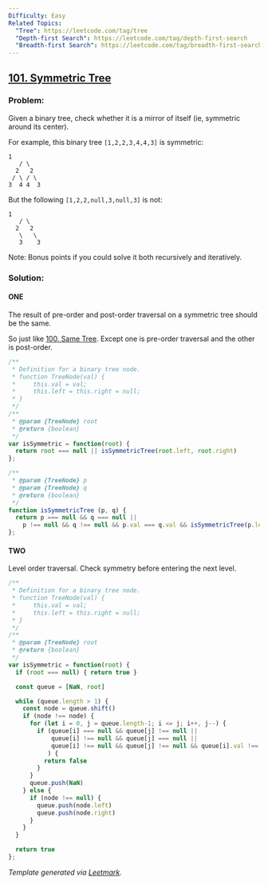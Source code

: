 ```yaml
---
Difficulty: Easy
Related Topics:
  "Tree": https://leetcode.com/tag/tree
  "Depth-first Search": https://leetcode.com/tag/depth-first-search
  "Breadth-first Search": https://leetcode.com/tag/breadth-first-search
---
```


## [101. Symmetric Tree](https://leetcode.com/problems/symmetric-tree/description/)

### Problem:

Given a binary tree, check whether it is a mirror of itself (ie, symmetric around its center).

For example, this binary tree `[1,2,2,3,4,4,3]` is symmetric:

```
1
   / \
  2   2
 / \ / \
3  4 4  3
```

But the following `[1,2,2,null,3,null,3]`  is not:

```
1
   / \
  2   2
   \   \
   3    3
```

Note:
Bonus points if you could solve it both recursively and iteratively.

### Solution:

#### ONE

The result of pre-order and post-order traversal on a symmetric tree should be the same.

So just like [100. Same Tree](./100.%20Same%20Tree.md). Except one is pre-order traversal and the other is post-order.

```javascript
/**
 * Definition for a binary tree node.
 * function TreeNode(val) {
 *     this.val = val;
 *     this.left = this.right = null;
 * }
 */
/**
 * @param {TreeNode} root
 * @return {boolean}
 */
var isSymmetric = function(root) {
  return root === null || isSymmetricTree(root.left, root.right)
};

/**
 * @param {TreeNode} p
 * @param {TreeNode} q
 * @return {boolean}
 */
function isSymmetricTree (p, q) {
  return p === null && q === null ||
    p !== null && q !== null && p.val === q.val && isSymmetricTree(p.left, q.right) && isSymmetricTree(p.right, q.left)
};
```

#### TWO

Level order traversal. Check symmetry before entering the next level.

```javascript
/**
 * Definition for a binary tree node.
 * function TreeNode(val) {
 *     this.val = val;
 *     this.left = this.right = null;
 * }
 */
/**
 * @param {TreeNode} root
 * @return {boolean}
 */
var isSymmetric = function(root) {
  if (root === null) { return true }

  const queue = [NaN, root]

  while (queue.length > 1) {
    const node = queue.shift()
    if (node !== node) {
      for (let i = 0, j = queue.length-1; i <= j; i++, j--) {
        if (queue[i] === null && queue[j] !== null ||
            queue[i] !== null && queue[j] === null ||
            queue[i] !== null && queue[j] !== null && queue[i].val !== queue[j].val
           ) {
          return false
        }
      }
      queue.push(NaN)
    } else {
      if (node !== null) {
        queue.push(node.left)
        queue.push(node.right)
      }
    }
  }

  return true
};
```

*Template generated via [Leetmark](https://github.com/crimx/crx-leetmark).*

